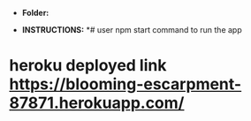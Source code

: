 * **Folder:** 

* **INSTRUCTIONS:**
*# user npm start command to run the app
# heroku deployed link  https://blooming-escarpment-87871.herokuapp.com/

  